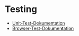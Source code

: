# Testing #

* [Unit-Test-Dokumentation](unittesting.md)
* [Browser-Test-Dokumentation](browsertesting.md)
